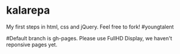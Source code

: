# kalarepa
My first steps in html, css and jQuery. Feel free to fork! #youngtalent

#Default branch is gh-pages.
Please use FullHD Display, we haven't reponsive pages yet.
